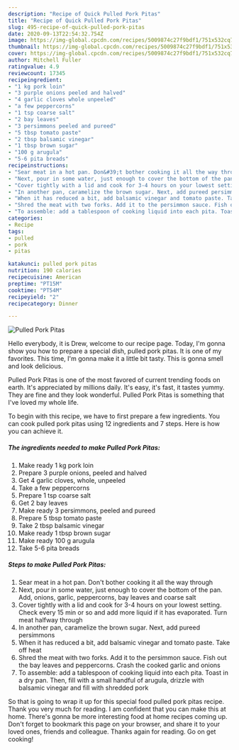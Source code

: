 ```yaml
---
description: "Recipe of Quick Pulled Pork Pitas"
title: "Recipe of Quick Pulled Pork Pitas"
slug: 495-recipe-of-quick-pulled-pork-pitas
date: 2020-09-13T22:54:32.754Z
image: https://img-global.cpcdn.com/recipes/5009874c27f9bdf1/751x532cq70/pulled-pork-pitas-recipe-main-photo.jpg
thumbnail: https://img-global.cpcdn.com/recipes/5009874c27f9bdf1/751x532cq70/pulled-pork-pitas-recipe-main-photo.jpg
cover: https://img-global.cpcdn.com/recipes/5009874c27f9bdf1/751x532cq70/pulled-pork-pitas-recipe-main-photo.jpg
author: Mitchell Fuller
ratingvalue: 4.9
reviewcount: 17345
recipeingredient:
- "1 kg pork loin"
- "3 purple onions peeled and halved"
- "4 garlic cloves whole unpeeled"
- "a few peppercorns"
- "1 tsp coarse salt"
- "2 bay leaves"
- "3 persimmons peeled and pureed"
- "5 tbsp tomato paste"
- "2 tbsp balsamic vinegar"
- "1 tbsp brown sugar"
- "100 g arugula"
- "5-6 pita breads"
recipeinstructions:
- "Sear meat in a hot pan. Don&#39;t bother cooking it all the way through"
- "Next, pour in some water, just enough to cover the bottom of the pan. Add, onions, garlic, peppercorns, bay leaves and coarse salt"
- "Cover tightly with a lid and cook for 3-4 hours on your lowest setting. Check every 15 min or so and add more liquid if it has evaporated. Turn meat halfway through"
- "In another pan, caramelize the brown sugar. Next, add pureed persimmons"
- "When it has reduced a bit, add balsamic vinegar and tomato paste. Take off heat"
- "Shred the meat with two forks. Add it to the persimmon sauce. Fish out the bay leaves and peppercorns. Crash the cooked garlic and onions"
- "To assemble: add a tablespoon of cooking liquid into each pita. Toast in a dry pan. Then, fill with a small handful of arugula, drizzle with balsamic vinegar and fill with shredded pork"
categories:
- Recipe
tags:
- pulled
- pork
- pitas

katakunci: pulled pork pitas 
nutrition: 190 calories
recipecuisine: American
preptime: "PT15M"
cooktime: "PT54M"
recipeyield: "2"
recipecategory: Dinner

---
```



![Pulled Pork Pitas](https://img-global.cpcdn.com/recipes/5009874c27f9bdf1/751x532cq70/pulled-pork-pitas-recipe-main-photo.jpg)

Hello everybody, it is Drew, welcome to our recipe page. Today, I'm gonna show you how to prepare a special dish, pulled pork pitas. It is one of my favorites. This time, I'm gonna make it a little bit tasty. This is gonna smell and look delicious.



Pulled Pork Pitas is one of the most favored of current trending foods on earth. It's appreciated by millions daily. It's easy, it's fast, it tastes yummy. They are fine and they look wonderful. Pulled Pork Pitas is something that I've loved my whole life.


To begin with this recipe, we have to first prepare a few ingredients. You can cook pulled pork pitas using 12 ingredients and 7 steps. Here is how you can achieve it.

<!--inarticleads1-->

##### The ingredients needed to make Pulled Pork Pitas:

1. Make ready 1 kg pork loin
1. Prepare 3 purple onions, peeled and halved
1. Get 4 garlic cloves, whole, unpeeled
1. Take a few peppercorns
1. Prepare 1 tsp coarse salt
1. Get 2 bay leaves
1. Make ready 3 persimmons, peeled and pureed
1. Prepare 5 tbsp tomato paste
1. Take 2 tbsp balsamic vinegar
1. Make ready 1 tbsp brown sugar
1. Make ready 100 g arugula
1. Take 5-6 pita breads




<!--inarticleads2-->

##### Steps to make Pulled Pork Pitas:

1. Sear meat in a hot pan. Don&#39;t bother cooking it all the way through
1. Next, pour in some water, just enough to cover the bottom of the pan. Add, onions, garlic, peppercorns, bay leaves and coarse salt
1. Cover tightly with a lid and cook for 3-4 hours on your lowest setting. Check every 15 min or so and add more liquid if it has evaporated. Turn meat halfway through
1. In another pan, caramelize the brown sugar. Next, add pureed persimmons
1. When it has reduced a bit, add balsamic vinegar and tomato paste. Take off heat
1. Shred the meat with two forks. Add it to the persimmon sauce. Fish out the bay leaves and peppercorns. Crash the cooked garlic and onions
1. To assemble: add a tablespoon of cooking liquid into each pita. Toast in a dry pan. Then, fill with a small handful of arugula, drizzle with balsamic vinegar and fill with shredded pork




So that is going to wrap it up for this special food pulled pork pitas recipe. Thank you very much for reading. I am confident that you can make this at home. There's gonna be more interesting food at home recipes coming up. Don't forget to bookmark this page on your browser, and share it to your loved ones, friends and colleague. Thanks again for reading. Go on get cooking!
